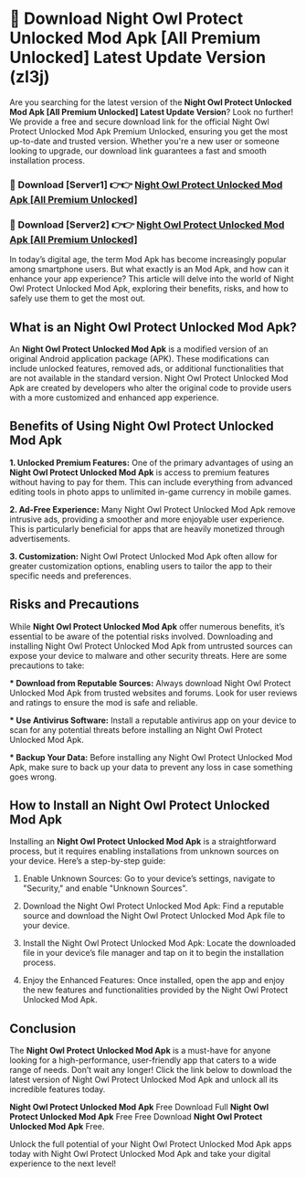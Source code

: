 # 🤖 Download Night Owl Protect Unlocked Mod Apk [All Premium Unlocked] Latest Update Version (zl3j)

Are you searching for the latest version of the <strong>Night Owl Protect Unlocked Mod Apk [All Premium Unlocked] Latest Update Version</strong>? Look no further! We provide a free and secure download link for the official Night Owl Protect Unlocked Mod Apk Premium Unlocked, ensuring you get the most up-to-date and trusted version. Whether you're a new user or someone looking to upgrade, our download link guarantees a fast and smooth installation process.


<h3>📌 Download [Server1] 👉👉 <a href="https://hapymods.com?title=Night+Owl+Protect+Unlocked+Mod+Apk&ref=3B1">Night Owl Protect Unlocked Mod Apk [All Premium Unlocked]</a></h3>

<h3>📌 Download [Server2] 👉👉 <a href="https://hapymods.com?title=Night+Owl+Protect+Unlocked+Mod+Apk&ref=3B1">Night Owl Protect Unlocked Mod Apk [All Premium Unlocked]</a></h3>


In today’s digital age, the term Mod Apk has become increasingly popular among smartphone users. But what exactly is an Mod Apk, and how can it enhance your app experience? This article will delve into the world of Night Owl Protect Unlocked Mod Apk, exploring their benefits, risks, and how to safely use them to get the most out.


<h2>What is an Night Owl Protect Unlocked Mod Apk?</h2>

An <strong>Night Owl Protect Unlocked Mod Apk</strong> is a modified version of an original Android application package (APK). These modifications can include unlocked features, removed ads, or additional functionalities that are not available in the standard version. Night Owl Protect Unlocked Mod Apk are created by developers who alter the original code to provide users with a more customized and enhanced app experience.


<h2>Benefits of Using Night Owl Protect Unlocked Mod Apk</h2>

<strong> 1. Unlocked Premium Features:</strong> One of the primary advantages of using an <strong>Night Owl Protect Unlocked Mod Apk</strong> is access to premium features without having to pay for them. This can include everything from advanced editing tools in photo apps to unlimited in-game currency in mobile games.

<strong> 2. Ad-Free Experience:</strong> Many Night Owl Protect Unlocked Mod Apk remove intrusive ads, providing a smoother and more enjoyable user experience. This is particularly beneficial for apps that are heavily monetized through advertisements.

<strong> 3. Customization:</strong> Night Owl Protect Unlocked Mod Apk often allow for greater customization options, enabling users to tailor the app to their specific needs and preferences.


<h2>Risks and Precautions</h2>

While <strong>Night Owl Protect Unlocked Mod Apk</strong> offer numerous benefits, it’s essential to be aware of the potential risks involved. Downloading and installing Night Owl Protect Unlocked Mod Apk from untrusted sources can expose your device to malware and other security threats. Here are some precautions to take:

<strong> * Download from Reputable Sources:</strong> Always download Night Owl Protect Unlocked Mod Apk from trusted websites and forums. Look for user reviews and ratings to ensure the mod is safe and reliable.

<strong> * Use Antivirus Software:</strong> Install a reputable antivirus app on your device to scan for any potential threats before installing an Night Owl Protect Unlocked Mod Apk.

<strong> * Backup Your Data:</strong> Before installing any Night Owl Protect Unlocked Mod Apk, make sure to back up your data to prevent any loss in case something goes wrong.


<h2>How to Install an Night Owl Protect Unlocked Mod Apk</h2>

Installing an <strong>Night Owl Protect Unlocked Mod Apk</strong> is a straightforward process, but it requires enabling installations from unknown sources on your device. Here’s a step-by-step guide:

 1. Enable Unknown Sources: Go to your device’s settings, navigate to "Security," and enable "Unknown Sources".

 2. Download the Night Owl Protect Unlocked Mod Apk: Find a reputable source and download the Night Owl Protect Unlocked Mod Apk file to your device.

 3. Install the Night Owl Protect Unlocked Mod Apk: Locate the downloaded file in your device’s file manager and tap on it to begin the installation process.

 4. Enjoy the Enhanced Features: Once installed, open the app and enjoy the new features and functionalities provided by the Night Owl Protect Unlocked Mod Apk.


<h2><strong>Conclusion</strong></h2>

The <strong>Night Owl Protect Unlocked Mod Apk</strong> is a must-have for anyone looking for a high-performance, user-friendly app that caters to a wide range of needs. Don’t wait any longer! Click the link below to download the latest version of Night Owl Protect Unlocked Mod Apk and unlock all its incredible features today.

<strong>Night Owl Protect Unlocked Mod Apk</strong> Free Download Full <strong>Night Owl Protect Unlocked Mod Apk</strong> Free Free Download <strong>Night Owl Protect Unlocked Mod Apk</strong> Free.

Unlock the full potential of your Night Owl Protect Unlocked Mod Apk apps today with Night Owl Protect Unlocked Mod Apk and take your digital experience to the next level!
